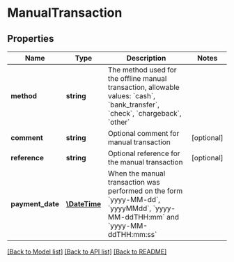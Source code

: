 # ManualTransaction

## Properties

 Name             | Type                          | Description                                                                                                                                                                     | Notes      
------------------|-------------------------------|---------------------------------------------------------------------------------------------------------------------------------------------------------------------------------|------------
 **method**       | **string**                    | The method used for the offline manual transaction, allowable values: &#x60;cash&#x60;, &#x60;bank_transfer&#x60;, &#x60;check&#x60;, &#x60;chargeback&#x60;, &#x60;other&#x60; |
 **comment**      | **string**                    | Optional comment for manual transaction                                                                                                                                         | [optional] 
 **reference**    | **string**                    | Optional reference for the manual transaction                                                                                                                                   | [optional] 
 **payment_date** | [**\DateTime**](\DateTime.md) | When the manual transaction was performed on the form &#x60;yyyy-MM-dd&#x60;, &#x60;yyyyMMdd&#x60;, &#x60;yyyy-MM-ddTHH:mm&#x60; and &#x60;yyyy-MM-ddTHH:mm:ss&#x60;            |

[[Back to Model list]](../../README.md#documentation-for-models) [[Back to API list]](../../README.md#documentation-for-api-endpoints) [[Back to README]](../../README.md)

